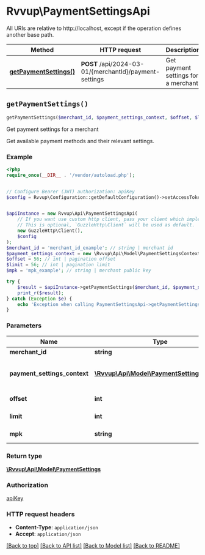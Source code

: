 # Rvvup\PaymentSettingsApi

All URIs are relative to http://localhost, except if the operation defines another base path.

| Method | HTTP request | Description |
| ------------- | ------------- | ------------- |
| [**getPaymentSettings()**](PaymentSettingsApi.md#getPaymentSettings) | **POST** /api/2024-03-01/{merchantId}/payment-settings | Get payment settings for a merchant |


## `getPaymentSettings()`

```php
getPaymentSettings($merchant_id, $payment_settings_context, $offset, $limit, $mpk): \Rvvup\Api\Model\PaymentSettings
```

Get payment settings for a merchant

Get available payment methods and their relevant settings.

### Example

```php
<?php
require_once(__DIR__ . '/vendor/autoload.php');


// Configure Bearer (JWT) authorization: apiKey
$config = Rvvup\Configuration::getDefaultConfiguration()->setAccessToken('YOUR_ACCESS_TOKEN');


$apiInstance = new Rvvup\Api\PaymentSettingsApi(
    // If you want use custom http client, pass your client which implements `GuzzleHttp\ClientInterface`.
    // This is optional, `GuzzleHttp\Client` will be used as default.
    new GuzzleHttp\Client(),
    $config
);
$merchant_id = 'merchant_id_example'; // string | merchant id
$payment_settings_context = new \Rvvup\Api\Model\PaymentSettingsContext(); // \Rvvup\Api\Model\PaymentSettingsContext | Context in which to fetch the settings
$offset = 56; // int | pagination offset
$limit = 56; // int | pagination limit
$mpk = 'mpk_example'; // string | merchant public key

try {
    $result = $apiInstance->getPaymentSettings($merchant_id, $payment_settings_context, $offset, $limit, $mpk);
    print_r($result);
} catch (Exception $e) {
    echo 'Exception when calling PaymentSettingsApi->getPaymentSettings: ', $e->getMessage(), PHP_EOL;
}
```

### Parameters

| Name | Type | Description  | Notes |
| ------------- | ------------- | ------------- | ------------- |
| **merchant_id** | **string**| merchant id | |
| **payment_settings_context** | [**\Rvvup\Api\Model\PaymentSettingsContext**](../Model/PaymentSettingsContext.md)| Context in which to fetch the settings | |
| **offset** | **int**| pagination offset | [optional] |
| **limit** | **int**| pagination limit | [optional] |
| **mpk** | **string**| merchant public key | [optional] |

### Return type

[**\Rvvup\Api\Model\PaymentSettings**](../Model/PaymentSettings.md)

### Authorization

[apiKey](../../README.md#apiKey)

### HTTP request headers

- **Content-Type**: `application/json`
- **Accept**: `application/json`

[[Back to top]](#) [[Back to API list]](../../README.md#endpoints)
[[Back to Model list]](../../README.md#models)
[[Back to README]](../../README.md)
